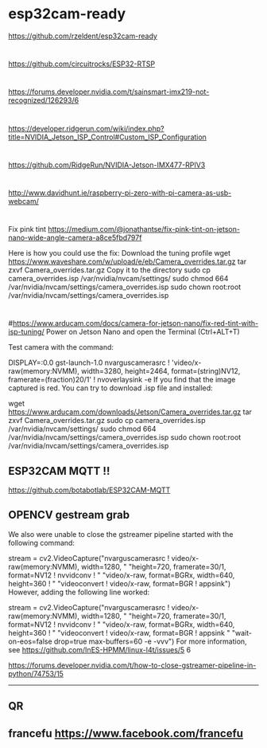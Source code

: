 # esp32cam-ready
https://github.com/rzeldent/esp32cam-ready
#
https://github.com/circuitrocks/ESP32-RTSP
#
https://forums.developer.nvidia.com/t/sainsmart-imx219-not-recognized/126293/6
#
https://developer.ridgerun.com/wiki/index.php?title=NVIDIA_Jetson_ISP_Control#Custom_ISP_Configuration
#
https://github.com/RidgeRun/NVIDIA-Jetson-IMX477-RPIV3
#
http://www.davidhunt.ie/raspberry-pi-zero-with-pi-camera-as-usb-webcam/
#

Fix pink tint
https://medium.com/@jonathantse/fix-pink-tint-on-jetson-nano-wide-angle-camera-a8ce5fbd797f

Here is how you could use the fix:
Download the tuning profile
wget https://www.waveshare.com/w/upload/e/eb/Camera_overrides.tar.gz
tar zxvf Camera_overrides.tar.gz 
Copy it to the directory
sudo cp camera_overrides.isp /var/nvidia/nvcam/settings/
sudo chmod 664 /var/nvidia/nvcam/settings/camera_overrides.isp
sudo chown root:root /var/nvidia/nvcam/settings/camera_overrides.isp
#
#
#https://www.arducam.com/docs/camera-for-jetson-nano/fix-red-tint-with-isp-tuning/
Power on Jetson Nano and open the Terminal (Ctrl+ALT+T)

Test camera with the command:

DISPLAY=:0.0 gst-launch-1.0 nvarguscamerasrc ! 'video/x-raw(memory:NVMM), width=3280, height=2464, format=(string)NV12, framerate=(fraction)20/1' ! nvoverlaysink -e
If you find that the image captured is red. You can try to download .isp file and installed:

wget https://www.arducam.com/downloads/Jetson/Camera_overrides.tar.gz
tar zxvf Camera_overrides.tar.gz
sudo cp camera_overrides.isp /var/nvidia/nvcam/settings/
sudo chmod 664 /var/nvidia/nvcam/settings/camera_overrides.isp
sudo chown root:root /var/nvidia/nvcam/settings/camera_overrides.isp

## ESP32CAM MQTT !!
https://github.com/botabotlab/ESP32CAM-MQTT

## OPENCV gestream grab
We also were unable to close the gstreamer pipeline started with the following command:

stream = cv2.VideoCapture("nvarguscamerasrc ! video/x-raw(memory:NVMM), width=1280, "
                                       "height=720, framerate=30/1, format=NV12 ! nvvidconv ! "
                                       "video/x-raw, format=BGRx, width=640, height=360 ! "
                                       "videoconvert ! video/x-raw, format=BGR ! appsink")
However, adding the following line worked:

stream = cv2.VideoCapture("nvarguscamerasrc ! video/x-raw(memory:NVMM), width=1280, "
                                       "height=720, framerate=30/1, format=NV12 ! nvvidconv ! "
                                       "video/x-raw, format=BGRx, width=640, height=360 ! "
                                       "videoconvert ! video/x-raw, format=BGR ! appsink "
                                       "wait-on-eos=false drop=true max-buffers=60 -e -vvv")
For more information, see https://github.com/InES-HPMM/linux-l4t/issues/5 6

https://forums.developer.nvidia.com/t/how-to-close-gstreamer-pipeline-in-python/74753/15

--------------
## QR
## francefu   https://www.facebook.com/francefu

